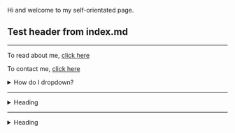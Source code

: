 Hi and welcome to my self-orientated page.


## Test header from index.md
---
To read about me, [click here](pages/about.md)

To contact me, [click here](pages/contact.md)

<details>
<summary>How do I dropdown?</summary>
<br>
This is how you dropdown.
</details>

---

<details>
<summary>Heading</summary>
<!--All you need is a blank line-->

    + markdown list 1
        + nested list 1
        + nested list 2
    + markdown list 2
</details>


---

<details>
<summary>Heading</summary>
<!--All you need is a blank line-->

- markdown list 1
  - nested list 1
  - nested list 2
- markdown list 2
</details>